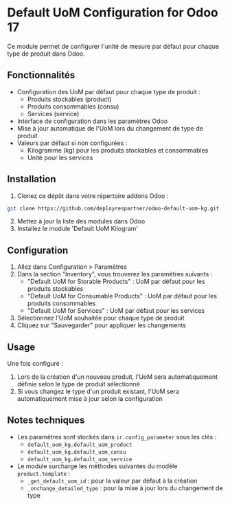 # Default UoM Configuration for Odoo 17

Ce module permet de configurer l'unité de mesure par défaut pour chaque type de produit dans Odoo.

## Fonctionnalités

- Configuration des UoM par défaut pour chaque type de produit :
  - Produits stockables (product)
  - Produits consommables (consu)
  - Services (service)
- Interface de configuration dans les paramètres Odoo
- Mise à jour automatique de l'UoM lors du changement de type de produit
- Valeurs par défaut si non configurées :
  - Kilogramme (kg) pour les produits stockables et consommables
  - Unité pour les services

## Installation

1. Clonez ce dépôt dans votre répertoire addons Odoo :
```bash
git clone https://github.com/deployrespartner/odoo-default-uom-kg.git
```

2. Mettez à jour la liste des modules dans Odoo
3. Installez le module 'Default UoM Kilogram'

## Configuration

1. Allez dans Configuration > Paramètres
2. Dans la section "Inventory", vous trouverez les paramètres suivants :
   - "Default UoM for Storable Products" : UoM par défaut pour les produits stockables
   - "Default UoM for Consumable Products" : UoM par défaut pour les produits consommables
   - "Default UoM for Services" : UoM par défaut pour les services
3. Sélectionnez l'UoM souhaitée pour chaque type de produit
4. Cliquez sur "Sauvegarder" pour appliquer les changements

## Usage

Une fois configuré :
1. Lors de la création d'un nouveau produit, l'UoM sera automatiquement définie selon le type de produit sélectionné
2. Si vous changez le type d'un produit existant, l'UoM sera automatiquement mise à jour selon la configuration

## Notes techniques

- Les paramètres sont stockés dans `ir.config_parameter` sous les clés :
  - `default_uom_kg.default_uom_product`
  - `default_uom_kg.default_uom_consu`
  - `default_uom_kg.default_uom_service`
- Le module surcharge les méthodes suivantes du modèle `product.template` :
  - `_get_default_uom_id` : pour la valeur par défaut à la création
  - `_onchange_detailed_type` : pour la mise à jour lors du changement de type